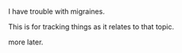 I have trouble with migraines.

This is for tracking things as it relates to that topic. 

more later. 
